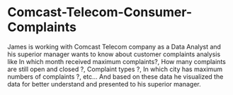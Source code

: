 # Comcast-Telecom-Consumer-Complaints

James is working with Comcast Telecom company as a Data Analyst and his superior manager wants to know about customer complaints analysis like In which month received maximum complaints?, How many complaints are still open and closed ?, Complaint types ?, In which city has maximum numbers of complaints ?, etc... And based on these data he visualized the data for better understand and presented to his superior manager.


